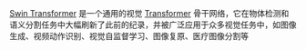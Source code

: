 [Swin Transformer](https://www.msra.cn/zh-cn/news/features/swin-transformer-v2) 是一个通用的视觉 [Transformer](什么是transformer) 骨干网络，它在物体检测和语义分割任务中大幅刷新了此前的纪录，并被广泛应用于众多视觉任务中，如图像生成、视频动作识别、视觉自监督学习、图像复原、医疗图像分割等